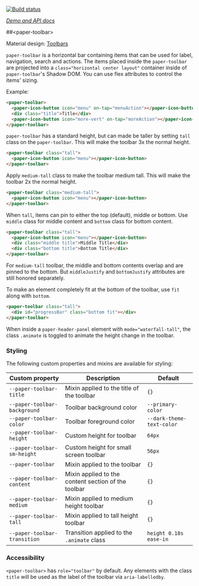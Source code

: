 <!---

This README is automatically generated from the comments in these files:
paper-toolbar.html

Edit those files, and our readme bot will duplicate them over here!
Edit this file, and the bot will squash your changes :)

The bot does some handling of markdown. Please file a bug if it does the wrong
thing! https://github.com/PolymerLabs/tedium/issues

-->

[![Build status](https://travis-ci.org/PolymerElements/paper-toolbar.svg?branch=master)](https://travis-ci.org/PolymerElements/paper-toolbar)

_[Demo and API docs](https://elements.polymer-project.org/elements/paper-toolbar)_

##&lt;paper-toolbar&gt;

Material design: [Toolbars](https://www.google.com/design/spec/components/toolbars.html)

`paper-toolbar` is a horizontal bar containing items that can be used for
label, navigation, search and actions. The items placed inside the
`paper-toolbar` are projected into a `class="horizontal center layout"` container inside of
`paper-toolbar`'s Shadow DOM. You can use flex attributes to control the items'
sizing.

Example:

```html
<paper-toolbar>
  <paper-icon-button icon="menu" on-tap="menuAction"></paper-icon-button>
  <div class="title">Title</div>
  <paper-icon-button icon="more-vert" on-tap="moreAction"></paper-icon-button>
</paper-toolbar>
```

`paper-toolbar` has a standard height, but can made be taller by setting `tall`
class on the `paper-toolbar`. This will make the toolbar 3x the normal height.

```html
<paper-toolbar class="tall">
  <paper-icon-button icon="menu"></paper-icon-button>
</paper-toolbar>
```

Apply `medium-tall` class to make the toolbar medium tall. This will make the
toolbar 2x the normal height.

```html
<paper-toolbar class="medium-tall">
  <paper-icon-button icon="menu"></paper-icon-button>
</paper-toolbar>
```

When `tall`, items can pin to either the top (default), middle or bottom. Use
`middle` class for middle content and `bottom` class for bottom content.

```html
<paper-toolbar class="tall">
  <paper-icon-button icon="menu"></paper-icon-button>
  <div class="middle title">Middle Title</div>
  <div class="bottom title">Bottom Title</div>
</paper-toolbar>
```

For `medium-tall` toolbar, the middle and bottom contents overlap and are
pinned to the bottom. But `middleJustify` and `bottomJustify` attributes are
still honored separately.

To make an element completely fit at the bottom of the toolbar, use `fit` along
with `bottom`.

```html
<paper-toolbar class="tall">
  <div id="progressBar" class="bottom fit"></div>
</paper-toolbar>
```

When inside a `paper-header-panel` element with `mode="waterfall-tall"`,
the class `.animate` is toggled to animate the height change in the toolbar.

### Styling

The following custom properties and mixins are available for styling:

| Custom property              | Description                                         | Default                   |
| ---------------------------- | --------------------------------------------------- | ------------------------- |
| `--paper-toolbar-title`      | Mixin applied to the title of the toolbar           | `{}`                      |
| `--paper-toolbar-background` | Toolbar background color                            | `--primary-color`         |
| `--paper-toolbar-color`      | Toolbar foreground color                            | `--dark-theme-text-color` |
| `--paper-toolbar-height`     | Custom height for toolbar                           | `64px`                    |
| `--paper-toolbar-sm-height`  | Custom height for small screen toolbar              | `56px`                    |
| `--paper-toolbar`            | Mixin applied to the toolbar                        | `{}`                      |
| `--paper-toolbar-content`    | Mixin applied to the content section of the toolbar | `{}`                      |
| `--paper-toolbar-medium`     | Mixin applied to medium height toolbar              | `{}`                      |
| `--paper-toolbar-tall`       | Mixin applied to tall height toolbar                | `{}`                      |
| `--paper-toolbar-transition` | Transition applied to the `.animate` class          | `height 0.18s ease-in`    |

### Accessibility

`<paper-toolbar>` has `role="toolbar"` by default. Any elements with the class `title` will
be used as the label of the toolbar via `aria-labelledby`.
